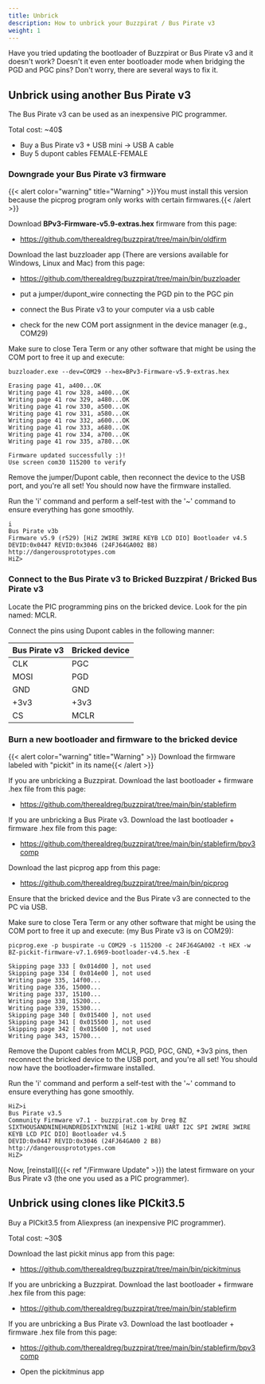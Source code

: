 ```yaml
---
title: Unbrick
description: How to unbrick your Buzzpirat / Bus Pirate v3
weight: 1
---
```



Have you tried updating the bootloader of Buzzpirat or Bus Pirate v3 and it doesn't work? Doesn't it even enter bootloader mode when bridging the PGD and PGC pins? Don't worry, there are several ways to fix it.

## Unbrick using another Bus Pirate v3

The Bus Pirate v3 can be used as an inexpensive PIC programmer.

Total cost: ~40$

- Buy a Bus Pirate v3 + USB mini -> USB A cable
- Buy 5 dupont cables FEMALE-FEMALE

### Downgrade your Bus Pirate v3 firmware

{{< alert color="warning" title="Warning" >}}You must install this version because the picprog program only works with certain firmwares.{{< /alert >}}


Download **BPv3-Firmware-v5.9-extras.hex** firmware from this page: 
- https://github.com/therealdreg/buzzpirat/tree/main/bin/oldfirm


Download the last buzzloader app (There are versions available for Windows, Linux and Mac) from this page:
- https://github.com/therealdreg/buzzpirat/tree/main/bin/buzzloader

- put a jumper/dupont_wire connecting the PGD pin to the PGC pin
- connect the Bus Pirate v3 to your computer via a usb cable
- check for the new COM port assignment in the device manager (e.g., COM29)

Make sure to close Tera Term or any other software that might be using the COM port to free it up and execute:
```plaintext
buzzloader.exe --dev=COM29 --hex=BPv3-Firmware-v5.9-extras.hex
```


```plaintext
Erasing page 41, a400...OK
Writing page 41 row 328, a400...OK
Writing page 41 row 329, a480...OK
Writing page 41 row 330, a500...OK
Writing page 41 row 331, a580...OK
Writing page 41 row 332, a600...OK
Writing page 41 row 333, a680...OK
Writing page 41 row 334, a700...OK
Writing page 41 row 335, a780...OK

Firmware updated successfully :)!
Use screen com30 115200 to verify
```

Remove the jumper/Dupont cable, then reconnect the device to the USB port, and you're all set! You should now have the  firmware installed. 

Run the 'i' command and perform a self-test with the '~' command to ensure everything has gone smoothly.

```plaintext
i
Bus Pirate v3b
Firmware v5.9 (r529) [HiZ 2WIRE 3WIRE KEYB LCD DIO] Bootloader v4.5
DEVID:0x0447 REVID:0x3046 (24FJ64GA002 B8)
http://dangerousprototypes.com
HiZ>
```

### Connect to the Bus Pirate v3 to Bricked Buzzpirat / Bricked Bus Pirate v3

Locate the PIC programming pins on the bricked device. Look for the pin named: MCLR.

Connect the pins using Dupont cables in the following manner:

| Bus Pirate v3 | Bricked device |
| --- | --- |
| CLK | PGC |
| MOSI | PGD |
| GND | GND |
| +3v3 | +3v3 |
| CS | MCLR |

### Burn a new bootloader and firmware to the bricked device

{{< alert color="warning" title="Warning" >}}
Download the firmware labeled with "pickit" in its name{{< /alert >}}

If you are unbricking a Buzzpirat. Download the last bootloader + firmware .hex file from this page:
- https://github.com/therealdreg/buzzpirat/tree/main/bin/stablefirm

If you are unbricking a Bus Pirate v3. Download the last bootloader + firmware .hex file from this page:
- https://github.com/therealdreg/buzzpirat/tree/main/bin/stablefirm/bpv3comp

Download the last picprog app from this page:
- https://github.com/therealdreg/buzzpirat/tree/main/bin/picprog

Ensure that the bricked device and the Bus Pirate v3 are connected to the PC via USB.

Make sure to close Tera Term or any other software that might be using the COM port to free it up and execute: (my Bus Pirate v3 is on COM29):

```plaintext
picprog.exe -p buspirate -u COM29 -s 115200 -c 24FJ64GA002 -t HEX -w BZ-pickit-firmware-v7.1.6969-bootloader-v4.5.hex -E
```

```plaintext
Skipping page 333 [ 0x014d00 ], not used
Skipping page 334 [ 0x014e00 ], not used
Writing page 335, 14f00...
Writing page 336, 15000...
Writing page 337, 15100...
Writing page 338, 15200...
Writing page 339, 15300...
Skipping page 340 [ 0x015400 ], not used
Skipping page 341 [ 0x015500 ], not used
Skipping page 342 [ 0x015600 ], not used
Writing page 343, 15700...
```

Remove the Dupont cables from MCLR, PGD, PGC, GND, +3v3 pins, then reconnect the bricked device to the USB port, and you're all set! You should now have the bootloader+firmware installed.

Run the 'i' command and perform a self-test with the '~' command to ensure everything has gone smoothly.

```plaintext
HiZ>i
Bus Pirate v3.5
Community Firmware v7.1 - buzzpirat.com by Dreg BZ SIXTHOUSANDNINEHUNDREDSIXTYNINE [HiZ 1-WIRE UART I2C SPI 2WIRE 3WIRE KEYB LCD PIC DIO] Bootloader v4.5
DEVID:0x0447 REVID:0x3046 (24FJ64GA00 2 B8)
http://dangerousprototypes.com
HiZ>
```

Now, [reinstall]({{< ref "/Firmware Update" >}}) the latest firmware on your Bus Pirate v3 (the one you used as a PIC programmer). 


## Unbrick using clones like PICkit3.5

Buy a PICkit3.5 from Aliexpress (an inexpensive PIC programmer).

Total cost: ~30$

Download the last pickit minus app from this page:
- https://github.com/therealdreg/buzzpirat/tree/main/bin/pickitminus

If you are unbricking a Buzzpirat. Download the last bootloader + firmware .hex file from this page:
- https://github.com/therealdreg/buzzpirat/tree/main/bin/stablefirm

If you are unbricking a Bus Pirate v3. Download the last bootloader + firmware .hex file from this page:
- https://github.com/therealdreg/buzzpirat/tree/main/bin/stablefirm/bpv3comp

- Open the pickitminus app
